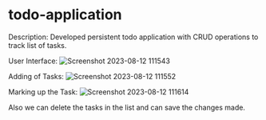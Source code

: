 # todo-application

Description: Developed persistent todo application with CRUD
operations to track list of tasks.

User Interface:
![Screenshot 2023-08-12 111543](https://github.com/saiganesh20102002/todo-application/assets/112755004/7ed8e101-c708-46f0-afe1-1f85ba7d172e)


Adding of Tasks:
![Screenshot 2023-08-12 111552](https://github.com/saiganesh20102002/todo-application/assets/112755004/39137bc2-b1e6-4205-bd7c-c692cc588058)


Marking up the Task:
![Screenshot 2023-08-12 111614](https://github.com/saiganesh20102002/todo-application/assets/112755004/57890724-c837-46b2-a5d2-29e3fe46ae4f)

Also we can delete the tasks in the list and can save the changes made.
